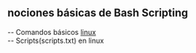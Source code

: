 nociones básicas de Bash Scripting
------------------------------------


-- Comandos básicos [linux](linux.txt)<br>
-- Scripts(scripts.txt) en linux<br>
